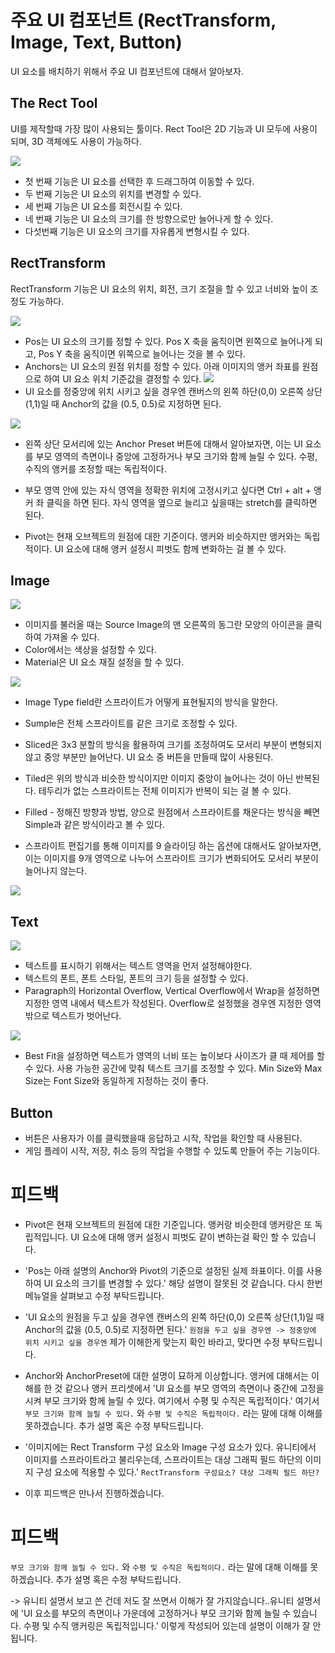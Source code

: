 # 주요 UI 컴포넌트 (RectTransform, Image, Text, Button)

UI 요소를 배치하기 위해서 주요 UI 컴포넌트에 대해서 알아보자.

## The Rect Tool

UI를 제작할때 가장 많이 사용되는 툴이다. Rect Tool은 2D 기능과 UI 모두에 사용이 되며, 3D 객체에도 사용이 가능하다.

![](./Images/Unity_Rect_Tool_Button.jpg)

* 첫 번째 기능은 UI 요소를 선택한 후 드래그하여 이동할 수 있다.
* 두 번째 기능은 UI 요소의 위치를 변경할 수 있다.
* 세 번째 기능은 UI 요소를 회전시킬 수 있다.
* 네 번째 기능은 UI 요소의 크기를 한 방향으로만 늘어나게 할 수 있다.
* 다섯번째 기능은 UI 요소의 크기를 자유롭게 변형시킬 수 있다.

## RectTransform

RectTransform 기능은 UI 요소의 위치, 회전, 크기 조절을 할 수 있고 너비와 높이 조정도 가능하다.

![](./Images/UI_RectTransform.png)

* Pos는 UI 요소의 크기를 정할 수 있다. Pos X 축을 움직이면 왼쪽으로 늘어나게 되고, Pos Y 축을 움직이면 위쪽으로 늘어나는 것을 볼 수 있다.
* Anchors는 UI 요소의 원점 위치를 정할 수 있다. 아래 이미지의 앵커 좌표를 원점으로 하여 UI 요소 위치 기준값을 결정할 수 있다. 
![](./Images/Unity_Anchor_image.jpg)
* UI 요소를 정중앙에 위치 시키고 싶을 경우엔 캔버스의 왼쪽 하단(0,0) 오른쪽 상단(1,1)일 때 Anchor의 값을 (0.5, 0.5)로 지정하면 된다.

![](./Images/Unity_Anchor_image_3.jpg)

* 왼쪽 상단 모서리에 있는 Anchor Preset 버튼에 대해서 알아보자면, 이는 UI 요소를 부모 영역의 측면이나 중앙에 고정하거나 부모 크기와 함께 늘릴 수 있다. 수평, 수직의 앵커를 조정할 때는 독립적이다.
* 부모 영역 안에 있는 자식 영역을 정확한 위치에 고정시키고 싶다면 Ctrl + alt + 앵커 좌 클릭을 하면 된다. 자식 영역을 옆으로 늘리고 싶을때는 stretch를 클릭하면 된다.

* Pivot는 현재 오브젝트의 원점에 대한 기준이다. 앵커와 비슷하지만 앵커와는 독립적이다. UI 요소에 대해 앵커 설정시 피벗도 함께 변화하는 걸 볼 수 있다.

## Image

![](./Images/UI_ImageInspector.jpg)

* 이미지를 불러올 때는 Source Image의 맨 오른쪽의 동그란 모양의 아이콘을 클릭하여 가져올 수 있다.
* Color에서는 색상을 설정할 수 있다.
* Material은 UI 요소 재질 설정을 할 수 있다.

![](./Images/Image_Type_field.jpg)

* Image Type field란 스프라이트가 어떻게 표현될지의 방식을 말한다.
* Sumple은 전체 스프라이트를 같은 크기로 조정할 수 있다.
* Sliced은 3x3 분할의 방식을 활용하여 크기를 조정하여도 모서리 부분이 변형되지 않고 중앙 부분만 늘어난다. UI 요소 중 버튼을 만들때 많이 사용된다.
* Tiled은 위의 방식과 비슷한 방식이지만 이미지 중앙이 늘어나는 것이 아닌 반복된다. 테두리가 없는 스프라이트는 전체 이미지가 반복이 되는 걸 볼 수 있다.
* Filled - 정해진 방향과 방법, 양으로 원점에서 스프라이트를 채운다는 방식을 빼면 Simple과 같은 방식이라고 볼 수 있다.

* 스프라이트 편집기를 통해 이미지를 9 슬라이딩 하는 옵션에 대해서도 알아보자면, 이는 이미지를 9개 영역으로 나누어 스프라이트 크기가 변화되어도 모서리 부분이 늘어나지 않는다.

![](./Images/UI_SpriteEditor.png)

## Text

![](./Images/Unity_Text_Image.png)

* 텍스트를 표시하기 위해서는 텍스트 영역을 먼저 설정해야한다.
* 텍스트의 폰트, 폰트 스타일, 폰트의 크기 등을 설정할 수 있다.
* Paragraph의 Horizontal Overflow, Vertical Overflow에서 Wrap을 설정하면 지정한 영역 내에서 텍스트가 작성된다. Overflow로 설정했을 경우엔 지정한 영역 밖으로 텍스트가 벗어난다.

![](./Images/Unity_Text_Image_2.png)

* Best Fit을 설정하면 텍스트가 영역의 너비 또는 높이보다 사이즈가 클 때 제어를 할 수 있다. 사용 가능한 공간에 맞춰 텍스트 크기를 조정할 수 있다. Min Size와 Max Size는 Font Size와 동일하게 지정하는 것이 좋다.

## Button

* 버튼은 사용자가 이를 클릭했을때 응답하고 시작, 작업을 확인할 때 사용된다.
* 게임 플레이 시작, 저장, 취소 등의 작업을 수행할 수 있도록 만들어 주는 기능이다.


# 피드백

* Pivot은 현재 오브젝트의 원점에 대한 기준입니다. 앵커랑 비슷한데 앵커랑은 또 독립적입니다. UI 요소에 대해 앵커 설정시 피벗도 같이 변하는걸 확인 할 수 있습니다.

* 'Pos는 아래 설명의 Anchor와 Pivot의 기준으로 설정된 실제 좌표이다. 이를 사용하여 UI 요소의 크기를 변경할 수 있다.' 해당 설명이 잘못된 것 같습니다. 다시 한번 메뉴얼을 살펴보고 수정 부탁드립니다.

* 'UI 요소의 원점을 두고 싶을 경우엔 캔버스의 왼쪽 하단(0,0) 오른쪽 상단(1,1)일 때 Anchor의 값을 (0.5, 0.5)로 지정하면 된다.' `원점을 두고 싶을 경우엔 -> 정중앙에 위치 시키고 싶을 경우엔` 제가 이해한게 맞는지 확인 바라고, 맞다면 수정 부탁드립니다.

* Anchor와 AnchorPreset에 대한 설명이 묘하게 이상합니다. 앵커에 대해서는 이해를 한 것 같으나 앵커 프리셋에서 'UI 요소를 부모 영역의 측면이나 중간에 고정을 시켜 부모 크기와 함께 늘릴 수 있다. 여기에서 수평 및 수직은 독립적이다.' 여기서 `부모 크기와 함께 늘릴 수 있다.` 와 `수평 및 수직은 독립적이다.` 라는 말에 대해 이해를 못하겠습니다. 추가 설명 혹은 수정 부탁드립니다.

* '이미지에는 Rect Transform 구성 요소와 Image 구성 요소가 있다. 유니티에서 이미지를 스프라이트라고 불리우는데, 스프라이트는 대상 그래픽 필드 하단의 이미지 구성 요소에 적용할 수 있다.' `RectTransform 구성요소? 대상 그래픽 필드 하단?`

* 이후 피드백은 만나서 진행하겠습니다.


# 피드백
`부모 크기와 함께 늘릴 수 있다.` 와 `수평 및 수직은 독립적이다.` 라는 말에 대해 이해를 못하겠습니다. 추가 설명 혹은 수정 부탁드립니다. 

-> 유니티 설명서 보고 쓴 건데 저도 잘 쓰면서 이해가 잘 가지않습니다..유니티 설명서에 'UI 요소를 부모의 측면이나 가운데에 고정하거나 부모 크기와 함께 늘릴 수 있습니다. 수평 및 수직 앵커링은 독립적입니다.' 이렇게 작성되어 있는데 설명이 이해가 잘 안 됩니다.